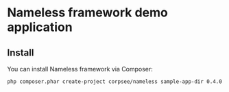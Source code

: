 Nameless framework demo application
===================================

Install
-------

You can install Nameless framework via Composer:
```bash
php composer.phar create-project corpsee/nameless sample-app-dir 0.4.0 --prefer-dist
```